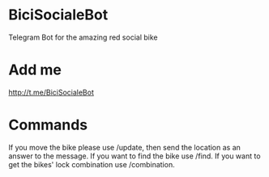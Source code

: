 # BiciSocialeBot
Telegram Bot for the amazing red social bike

# Add me
http://t.me/BiciSocialeBot

# Commands
If you move the bike please use /update, then send the location as an answer to the message.
If you want to find the bike use /find.
If you want to get the bikes' lock combination use /combination.
